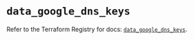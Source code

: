 # `data_google_dns_keys`

Refer to the Terraform Registry for docs: [`data_google_dns_keys`](https://registry.terraform.io/providers/hashicorp/google/5.36.0/docs/data-sources/dns_keys).
